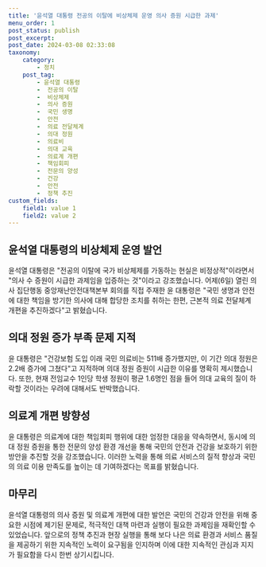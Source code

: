 ```yaml
---
title: '윤석열 대통령 전공의 이탈에 비상체제 운영 의사 증원 시급한 과제'
menu_order: 1
post_status: publish
post_excerpt: 
post_date: 2024-03-08 02:33:08
taxonomy:
    category:
        - 정치
    post_tag:
        - 윤석열 대통령
        -  전공의 이탈
        -  비상체제
        -  의사 증원
        -  국민 생명
        -  안전
        -  의료 전달체계
        -  의대 정원
        -  의료비
        -  의대 교육
        -  의료계 개편
        -  책임회피
        -  전문의 양성
        -  건강
        -  안전
        -  정책 추진
custom_fields:
    field1: value 1
    field2: value 2
---
```


## 윤석열 대통령의 비상체제 운영 발언
윤석열 대통령은 "전공의 이탈에 국가 비상체제를 가동하는 현실은 비정상적"이라면서 "의사 수 증원이 시급한 과제임을 입증하는 것"이라고 강조했습니다. 어제(6일) 열린 의사 집단행동 중앙재난안전대책본부 회의를 직접 주재한 윤 대통령은 "국민 생명과 안전에 대한 책임을 방기한 의사에 대해 합당한 조치를 취하는 한편, 근본적 의료 전달체계 개편을 추진하겠다"고 밝혔습니다.
## 의대 정원 증가 부족 문제 지적
윤 대통령은 "건강보험 도입 이래 국민 의료비는 511배 증가했지만, 이 기간 의대 정원은 2.2배 증가에 그쳤다"고 지적하며 의대 정원 증원이 시급한 이유를 명확히 제시했습니다. 또한, 현재 전임교수 1인당 학생 정원이 평균 1.6명인 점을 들어 의대 교육의 질이 하락할 것이라는 우려에 대해서도 반박했습니다.
## 의료계 개편 방향성
윤 대통령은 의료계에 대한 책임회피 행위에 대한 엄정한 대응을 약속하면서, 동시에 의대 정원 증원을 통한 전문의 양성 환경 개선을 통해 국민의 안전과 건강을 보호하기 위한 방안을 추진할 것을 강조했습니다. 이러한 노력을 통해 의료 서비스의 질적 향상과 국민의 의료 이용 만족도를 높이는 데 기여하겠다는 목표를 밝혔습니다.
## 마무리
윤석열 대통령의 의사 증원 및 의료계 개편에 대한 발언은 국민의 건강과 안전을 위해 중요한 시점에 제기된 문제로, 적극적인 대책 마련과 실행이 필요한 과제임을 재확인할 수 있었습니다. 앞으로의 정책 추진과 현장 실행을 통해 보다 나은 의료 환경과 서비스 품질을 제공하기 위한 지속적인 노력이 요구됨을 인지하며 이에 대한 지속적인 관심과 지지가 필요함을 다시 한번 상기시킵니다.
